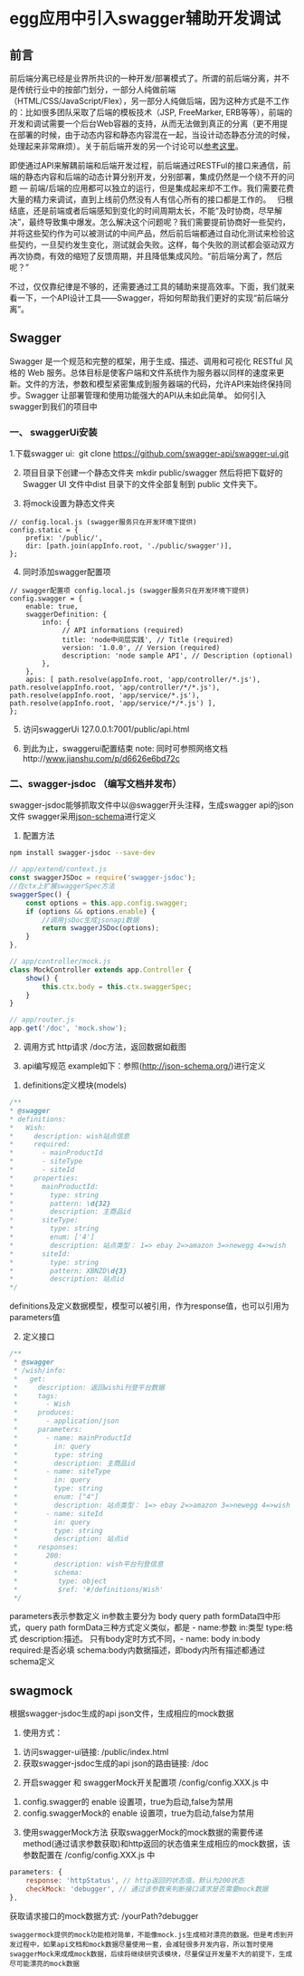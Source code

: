 # egg应用中引入swagger辅助开发调试
## 前言
前后端分离已经是业界所共识的一种开发/部署模式了。所谓的前后端分离，并不是传统行业中的按部门划分，一部分人纯做前端（HTML/CSS/JavaScript/Flex），另一部分人纯做后端，因为这种方式是不工作的：比如很多团队采取了后端的模板技术（JSP, FreeMarker, ERB等等），前端的开发和调试需要一个后台Web容器的支持，从而无法做到真正的分离（更不用提在部署的时候，由于动态内容和静态内容混在一起，当设计动态静态分流的时候，处理起来非常麻烦）。关于前后端开发的另一个讨论可以[参考这里](http://icodeit.org/2015/06/do-we-really-short-for-front-end-developer/)。

即使通过API来解耦前端和后端开发过程，前后端通过RESTFul的接口来通信，前端的静态内容和后端的动态计算分别开发，分别部署，集成仍然是一个绕不开的问题 — 前端/后端的应用都可以独立的运行，但是集成起来却不工作。我们需要花费大量的精力来调试，直到上线前仍然没有人有信心所有的接口都是工作的。
 
归根结底，还是前端或者后端感知到变化的时间周期太长，不能“及时协商，尽早解决”，最终导致集中爆发。怎么解决这个问题呢？我们需要提前协商好一些契约，并将这些契约作为可以被测试的中间产品，然后前后端都通过自动化测试来检验这些契约，一旦契约发生变化，测试就会失败。这样，每个失败的测试都会驱动双方再次协商，有效的缩短了反馈周期，并且降低集成风险。“前后端分离了，然后呢？”

不过，仅仅靠纪律是不够的，还需要通过工具的辅助来提高效率。下面，我们就来看一下，一个API设计工具——Swagger，将如何帮助我们更好的实现“前后端分离”。

## Swagger
Swagger 是一个规范和完整的框架，用于生成、描述、调用和可视化 RESTful 风格的 Web 服务。总体目标是使客户端和文件系统作为服务器以同样的速度来更新。文件的方法，参数和模型紧密集成到服务器端的代码，允许API来始终保持同步。Swagger 让部署管理和使用功能强大的API从未如此简单。
如何引入swagger到我们的项目中
### 一、 swaggerUi安装
1.下载swagger ui: 
git clone https://github.com/swagger-api/swagger-ui.git

2. 项目目录下创建一个静态文件夹
mkdir public/swagger
然后将把下载好的Swagger UI 文件中dist 目录下的文件全部复制到 public 文件夹下。

3. 将mock设置为静态文件夹

```
// config.local.js (swagger服务只在开发环境下提供)
config.static = {
    prefix: '/public/',
    dir: [path.join(appInfo.root, './public/swagger')],
};
```

4. 同时添加swagger配置项

```
// swagger配置项 config.local.js (swagger服务只在开发环境下提供)
config.swagger = {
    enable: true,
    swaggerDefinition: {
        info: {
             // API informations (required)
             title: 'node中间层实践', // Title (required)
             version: '1.0.0', // Version (required)
             description: 'node sample API', // Description (optional)
        },
    },
    apis: [ path.resolve(appInfo.root, 'app/controller/*.js'), path.resolve(appInfo.root, 'app/controller/*/*.js'), path.resolve(appInfo.root, 'app/service/*.js'), path.resolve(appInfo.root, 'app/service/*/*.js') ],
};
```
5. 访问swaggerUi 127.0.0.1:7001/public/api.html

6. 到此为止，swaggerui配置结束
note: 同时可参照网络文档http://www.jianshu.com/p/d6626e6bd72c

### 二、swagger-jsdoc （编写文档并发布）
swagger-jsdoc能够抓取文件中以@swagger开头注释，生成swagger api的json文件
swagger采用[json-schema](http://json-schema.org/)进行定义

1. 配置方法

``` sh
npm install swagger-jsdoc --save-dev
```

``` js
// app/extend/context.js
const swaggerJSDoc = require('swagger-jsdoc');
//在ctx上扩展swaggerSpec方法
swaggerSpec() {
    const options = this.app.config.swagger;
    if (options && options.enable) {
        //调用jsDoc生成jsonapi数据
        return swaggerJSDoc(options);
    }
},

// app/controller/mock.js
class MockController extends app.Controller {
    show() {
        this.ctx.body = this.ctx.swaggerSpec;
    }
}

// app/router.js
app.get('/doc', 'mock.show');

```
 
2. 调用方式
http请求 /doc方法，返回数据如截图

3. api编写规范
example如下：参照(http://json-schema.org/)进行定义
1) definitions定义模块(models)

``` js
/**
* @swagger
* definitions:
*   Wish:
*     description: wish站点信息
*     required:
*       - mainProductId
*       - siteType
*       - siteId
*     properties:
*       mainProductId:
*         type: string
*         pattern: \d{32}
*         description: 主商品id
*       siteType:
*         type: string
*         enum: ['4']
*         description: 站点类型： 1=> ebay 2=>amazon 3=>newegg 4=>wish
*       siteId:
*         type: string
*         pattern: XBNZD\d{3}
*         description: 站点id
*/
```
definitions及定义数据模型，模型可以被引用，作为response值，也可以引用为parameters值


2) 定义接口

``` js
/**
 * @swagger
 * /wish/info:
 *   get:
 *     description: 返回wishi刊登平台数据
 *     tags:
 *       - Wish
 *     produces:
 *       - application/json
 *     parameters:
 *       - name: mainProductId
 *         in: query
 *         type: string
 *         description: 主商品id
 *       - name: siteType
 *         in: query
 *         type: string
 *         enum: ["4"]
 *         description: 站点类型： 1=> ebay 2=>amazon 3=>newegg 4=>wish
 *       - name: siteId
 *         in: query
 *         type: string
 *         description: 站点id
 *     responses:
 *       200:
 *         description: wish平台刊登信息
 *         schema:
 *          type: object
 *          $ref: '#/definitions/Wish'
 */
 ```
parameters表示参数定义 in参数主要分为 body query path formData四中形式，query path formData三种方式定义类似，都是 - name:参数 in:类型 type:格式 description:描述。 只有body定时方式不同，- name: body in:body required:是否必填 schema:body内数据描述，即body内所有描述都通过schema定义

## swagmock
根据swagger-jsdoc生成的api json文件，生成相应的mock数据

1. 使用方式：
1) 访问swagger-ui链接: /public/index.html
2) 获取swagger-jsdoc生成的api json的路由链接: /doc

2. 开启swagger 和 swaggerMock开关配置项 /config/config.XXX.js 中
1) config.swagger的 enable 设置项，true为启动,false为禁用
2) config.swaggerMock的 enable 设置项，true为启动,false为禁用

3. 使用swaggerMock方法
获取swaggerMock的mock数据的需要传递method(通过请求参数获取)和http返回的状态值来生成相应的mock数据，该参数配置在 /config/config.XXX.js 中

``` js
parameters: {
    response: 'httpStatus', // http返回的状态值，默认为200状态
    checkMock: 'debugger', // 通过该参数来判断接口请求是否需要mock数据
},
```
获取请求接口的mock数据方式: /yourPath?debugger

    swaggermock提供的mock功能相对简单，不能像mock.js生成相对漂亮的数据。但是考虑到开发过程中，如果api文档和mock数据尽量使用一套，会减轻很多开发内容，所以暂时使用swaggerMock来成成mock数据，后续将继续研究该模块，尽量保证开发量不大的前提下，生成尽可能漂亮的mock数据
